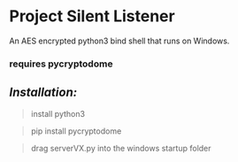 # Project Silent Listener
An AES encrypted python3 bind shell that runs on Windows.

### requires pycryptodome

## _Installation:_

> install python3

> pip install pycryptodome

> drag serverVX.py into the windows startup folder
